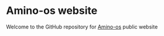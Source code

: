 # Amino-os website

Welcome to the GitHub repository for [Amino-os](https://amino-os.netlify.com) public website